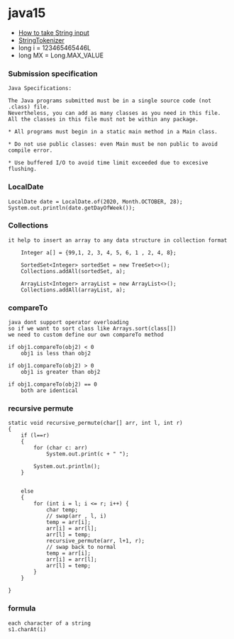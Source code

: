 # java15

* [How to take String input](https://www.javatpoint.com/how-to-take-string-input-in-java)
* [StringTokenizer](https://www.javatpoint.com/string-tokenizer-in-java)
* long i = 123465465446L
* long MX = Long.MAX_VALUE


### Submission specification

	Java Specifications:

	The Java programs submitted must be in a single source code (not .class) file.
	Nevertheless, you can add as many classes as you need in this file.
	All the classes in this file must not be within any package.

	* All programs must begin in a static main method in a Main class.

	* Do not use public classes: even Main must be non public to avoid compile error.

	* Use buffered I/O to avoid time limit exceeded due to excesive flushing.


### LocalDate
    LocalDate date = LocalDate.of(2020, Month.OCTOBER, 28);
    System.out.println(date.getDayOfWeek());    

### Collections
	it help to insert an array to any data structure in collection format

        Integer a[] = {99,1, 2, 3, 4, 5, 6, 1 , 2, 4, 8};

        SortedSet<Integer> sortedSet = new TreeSet<>();
        Collections.addAll(sortedSet, a);

        ArrayList<Integer> arrayList = new ArrayList<>();
        Collections.addAll(arrayList, a);

### compareTo
	
	java dont support operator overloading
	so if we want to sort class like Arrays.sort(class[])
	we need to custom define our own compareTo method

	if obj1.compareTo(obj2) < 0
		obj1 is less than obj2

	if obj1.compareTo(obj2) > 0
		obj1 is greater than obj2

	if obj1.compareTo(obj2) == 0
		both are identical

### recursive permute
    static void recursive_permute(char[] arr, int l, int r)
    {
        if (l==r)
        {
            for (char c: arr)
                System.out.print(c + " ");

            System.out.println();
        }


        else
        {
            for (int i = l; i <= r; i++) {
                char temp;
                // swap(arr , l, i)
                temp = arr[i];
                arr[i] = arr[l];
                arr[l] = temp;
                recursive_permute(arr, l+1, r);
                // swap back to normal
                temp = arr[i];
                arr[i] = arr[l];
                arr[l] = temp;
            }
        }

    }



### formula
    
    each character of a string
    s1.charAt(i)